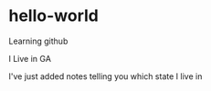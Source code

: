 # hello-world
Learning github

I Live in GA

I've just added notes telling you which 
state I live in
